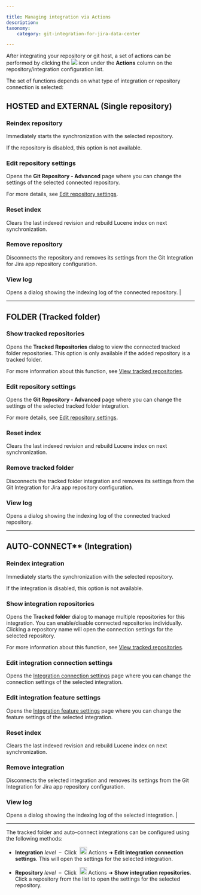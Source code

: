 ```yaml
---

title: Managing integration via Actions
description:
taxonomy:
    category: git-integration-for-jira-data-center

---
```

After integrating your repository or git host, a set of actions can be performed by clicking the ![](/wp-content/uploads/actions-icon.png) icon under the **Actions** column on the repository/integration configuration list.

The set of functions depends on what type of integration or repository connection is selected:

## HOSTED and EXTERNAL (Single repository)

### Reindex repository

Immediately starts the synchronization with the selected repository.

<div class="bbb-callout bbb--tip">
    <div class="irow">
    <div class="ilogobox">
        <span class="logoimg"></span>
    </div>
    <div class="imsgbox">
        If the repository is disabled, this option is not available.
    </div>
    </div>
</div>

### Edit repository settings

Opens the **Git Repository - Advanced** page where you can change the settings of the selected connected repository.

For more details, see [Edit repository settings](/git-integration-for-jira-data-center/edit-repository-settings-gij-self-managed/).

### Reset index

Clears the last indexed revision and rebuild Lucene index on next synchronization.

### Remove repository

Disconnects the repository and removes its settings from the Git Integration for Jira app repository configuration.

### View log

Opens a dialog showing the indexing log of the connected repository. |

* * *

## FOLDER (Tracked folder)

### Show tracked repositories

Opens the **Tracked Repositories** dialog to view the connected tracked folder repositories. This option is only available if the added repository is a tracked folder.

For more information about this function, see [View tracked repositories](/git-integration-for-jira-data-center/show-tracked-or-integration-repositories-gij-self-managed).

### Edit repository settings

Opens the **Git Repository - Advanced** page where you can change the settings of the selected tracked folder integration.

For more details, see [Edit repository settings](/git-integration-for-jira-data-center/edit-repository-settings-gij-self-managed/).

### Reset index

Clears the last indexed revision and rebuild Lucene index on next synchronization.

### Remove tracked folder

Disconnects the tracked folder integration and removes its settings from the Git Integration for Jira app repository configuration.

### View log
Opens a dialog showing the indexing log of the connected tracked repository.

* * *

## AUTO-CONNECT** (Integration)

### Reindex integration

Immediately starts the synchronization with the selected repository.

<div class="bbb-callout bbb--tip">
    <div class="irow">
    <div class="ilogobox">
        <span class="logoimg"></span>
    </div>
    <div class="imsgbox">
        If the integration is disabled, this option is not available.
    </div>
    </div>
</div>

### Show integration repositories

Opens the **Tracked folder** dialog to manage multiple repositories for this integration. You can enable/disable connected repositories individually. Clicking a repository name will open the connection settings for the selected repository.

For more information about this function, see [View tracked repositories](/git-integration-for-jira-data-center/show-tracked-or-integration-repositories-gij-self-managed/).

### Edit integration connection settings

Opens the [Integration connection settings](/git-integration-for-jira-data-center/edit-integration-connection-settings-gij-self-managed/) page where you can change the connection settings of the selected integration.

### Edit integration feature settings

Opens the [Integration feature settings](/git-integration-for-jira-data-center/edit-integration-feature-settings-gij-self-managed/) page where you can change the feature settings of the selected integration.

### Reset index

Clears the last indexed revision and rebuild Lucene index on next synchronization.

### Remove integration

Disconnects the selected integration and removes its settings from the Git Integration for Jira app repository configuration.

### View log

Opens a dialog showing the indexing log of the selected integration. |

* * *

The tracked folder and auto-connect integrations can be configured using the following methods:

*   **Integration** _level_  –  Click  <img src='https://pf-emoji-service--cdn.us-east-1.prod.public.atl-paas.net/standard/a51a7674-8d5d-4495-a2d2-a67c090f5c3b/32x32/2699.png' width=20 height=20 /> Actions ➜ **Edit integration connection settings**. This will open the settings for the selected integration.

*   **Repository** _level_  –  Click  <img src='https://pf-emoji-service--cdn.us-east-1.prod.public.atl-paas.net/standard/a51a7674-8d5d-4495-a2d2-a67c090f5c3b/32x32/2699.png' width=20 height=20 /> Actions ➜ **Show integration repositories**. Click a repository from the list to open the settings for the selected repository.

